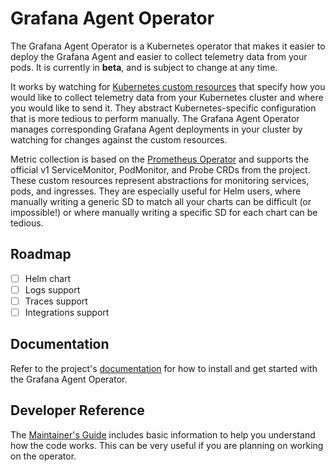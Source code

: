 # Grafana Agent Operator

The Grafana Agent Operator is a Kubernetes operator that makes it easier to
deploy the Grafana Agent and easier to collect telemetry data from your pods.
It is currently in **beta**, and is subject to change at any time.

It works by watching for [Kubernetes custom resources](https://kubernetes.io/docs/concepts/extend-kubernetes/api-extension/custom-resources/)
that specify how you would like to collect telemetry data from your Kubernetes
cluster and where you would like to send it. They abstract Kubernetes-specific
configuration that is more tedious to perform manually. The Grafana Agent
Operator manages corresponding Grafana Agent deployments in your cluster by
watching for changes against the custom resources.

Metric collection is based on the [Prometheus
Operator](https://github.com/prometheus-operator/prometheus-operator) and
supports the official v1 ServiceMonitor, PodMonitor, and Probe CRDs from the
project. These custom resources represent abstractions for monitoring services,
pods, and ingresses. They are especially useful for Helm users, where manually
writing a generic SD to match all your charts can be difficult (or impossible!)
or where manually writing a specific SD for each chart can be tedious.

## Roadmap

- [ ] Helm chart
- [ ] Logs support
- [ ] Traces support
- [ ] Integrations support

## Documentation

Refer to the project's [documentation](../../docs/operator) for how to install
and get started with the Grafana Agent Operator.

## Developer Reference

The [Maintainer's Guide](../../docs/operator/maintainers-guide.md) includes
basic information to help you understand how the code works. This can be very
useful if you are planning on working on the operator.
